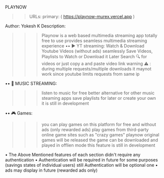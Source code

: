 PLAYNOW


>> URLs:
>> primary: ( https://playnow-murex.vercel.app )

Author: Yokesh K
Description: 
 >>> Playnow is a web based multimedia streaming app totally free to use
     provides seamless multimedia streaming experience 
 •• ▶️ YT streaming:
 >>> Watch & Download Youtube Videos (without ads) seamlessly
 >>> Save Videos, Playlists to Watch or Download it Later
 >>> Search 🔍 for videos or just copy a and paste video link
 >>> warning ⚠️ : during multiple requests/multiple downloads it maynot work since youtube limits requests from same ip
 
 •• 🎵 MUSIC STREAMING:
 >>> listen to music for free better alternative for other music steaming apps
 >>> save playlists for later or create your own
 >>> it is still in development
 
 •• 🎮  Games:
 >>> you can play games on this platform for free and without ads (only rewarded ads) 
 >>> play games from third-party online game sites such as "crazy games"
 >>> playnow original games will be released
 >>> the game can be downloaded and played in offlien mode
 >>> this feature is still in development


• The Above Mentioned features of each section didn't require 
  any authentication 
• Authentication will be required in future for some purposes (savings states of individual users)
  still Authentication will be optional one
• ads may display in future (rewarded ads only)

